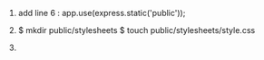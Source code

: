 1. add line 6 : app.use(express.static('public'));

2. $ mkdir public/stylesheets
   $ touch public/stylesheets/style.css

3. 